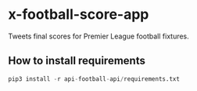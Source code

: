 # x-football-score-app
Tweets final scores for Premier League football fixtures.

## How to install requirements

```python
pip3 install -r api-football-api/requirements.txt
```